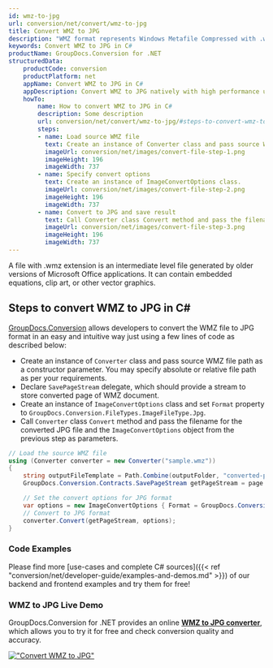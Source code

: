 ```yaml
---
id: wmz-to-jpg
url: conversion/net/convert/wmz-to-jpg
title: Convert WMZ to JPG
description: "WMZ format represents Windows Metafile Compressed with .wmz extension. Learn how to convert WMZ to JPG file programmatically in C# language using GroupDocs.Conversion for .NET library."
keywords: Convert WMZ to JPG in C#
productName: GroupDocs.Conversion for .NET
structuredData:
    productCode: conversion
    productPlatform: net
    appName: Convert WMZ to JPG in C#
    appDescription: Convert WMZ to JPG natively with high performance using C# language and server side GroupDocs.Conversion for .NET APIs, without the use of any software like Microsoft or Open Office.
    howTo:
        name: How to convert WMZ to JPG in C# 
        description: Some description
        url: conversion/net/convert/wmz-to-jpg/#steps-to-convert-wmz-to-jpg-in-c
        steps:
        - name: Load source WMZ file 
          text: Create an instance of Converter class and pass source WMZ file path as a constructor parameter. You may specify absolute or relative file path as per your requirements. 
          imageUrl: conversion/net/images/convert-file-step-1.png
          imageHeight: 196
          imageWidth: 737
        - name: Specify convert options 
          text: Create an instance of ImageConvertOptions class.
          imageUrl: conversion/net/images/convert-file-step-2.png
          imageHeight: 196
          imageWidth: 737
        - name: Convert to JPG and save result 
          text: Call Converter class Convert method and pass the filename for the converted HTML file and the ImageConvertOptions object from the previous step as parameters.
          imageUrl: conversion/net/images/convert-file-step-3.png
          imageHeight: 196
          imageWidth: 737
---
```


A file with .wmz extension is an intermediate level file generated by older versions of Microsoft Office applications. It can contain embedded equations, clip art, or other vector graphics.

## Steps to convert WMZ to JPG in C#

[GroupDocs.Conversion](https://products.groupdocs.com/conversion/net) allows developers to convert the WMZ file to JPG format in an easy and intuitive way just using a few lines of code as described below:

* Create an instance of `Converter` class and pass source WMZ file path as a constructor parameter. You may specify absolute or relative file path as per your requirements. 
* Declare `SavePageStream` delegate, which should provide a stream to store converted page of WMZ document.
* Create an instance of `ImageConvertOptions` class and set `Format` property to `GroupDocs.Conversion.FileTypes.ImageFileType.Jpg`.
* Call `Converter` class `Convert` method and pass the filename for the converted JPG file and the `ImageConvertOptions` object from the previous step as parameters.

```csharp
// Load the source WMZ file
using (Converter converter = new Converter("sample.wmz"))
{
    string outputFileTemplate = Path.Combine(outputFolder, "converted-page-{0}.jpg");
    GroupDocs.Conversion.Contracts.SavePageStream getPageStream = page => new FileStream(string.Format(outputFileTemplate, page), FileMode.Create);

    // Set the convert options for JPG format
    var options = new ImageConvertOptions { Format = GroupDocs.Conversion.FileTypes.ImageFileType.Jpg };   
    // Convert to JPG format
    converter.Convert(getPageStream, options);
}
```

### Code Examples

Please find more [use-cases and complete C# sources]({{< ref "conversion/net/developer-guide/examples-and-demos.md" >}}) of our backend and frontend examples and try them for free!

### WMZ to JPG Live Demo

GroupDocs.Conversion for .NET provides an online [**WMZ to JPG converter**](https://products.groupdocs.app/conversion/wmz-to-jpg), which allows you to try it for free and check conversion quality and accuracy.

[!["Convert WMZ to JPG"](conversion/net/images/convert-to-jpg/convert-wmz-to-jpg.png)](https://products.groupdocs.app/conversion/wmz-to-jpg)